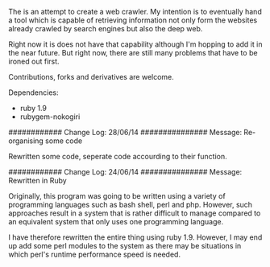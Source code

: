 The is an attempt to create a web crawler. My intention is to
eventually hand a tool which is capable of retrieving information
not only form the websites already crawled by search engines but
also the deep web.

Right now it is does not have that capability although I'm hopping
to add it in the near future. But right now, there are still many
problems that have to be ironed out first.

Contributions, forks and derivatives are welcome.

Dependencies:
- ruby 1.9
- rubygem-nokogiri

############ Change Log: 28/06/14 ###############
Message: Re-organising some code

Rewritten some code, seperate code accourding to
their function.

############ Change Log: 24/06/14 ###############
Message: Rewritten in Ruby

Originally, this program was going to be written
using a variety of programming languages such as
bash shell, perl and php. However, such approaches
result in a system that is rather difficult to
manage compared to an equivalent system that only
uses one programming language.

I have therefore rewritten the entire thing using
ruby 1.9. However, I may end up add some perl
modules to the system as there may be situations
in which perl's runtime performance speed is needed.
